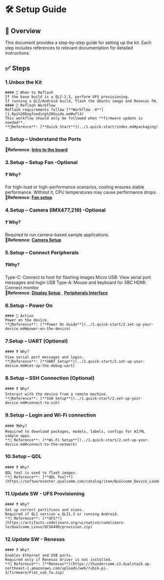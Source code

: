 
# 🛠️ Setup Guide

## 📘 Overview
This document provides a step-by-step guide for setting up the kit. Each step includes references to relevant documentation for detailed instructions.

## ✅ Steps

### 1.Unbox the Kit 
	#### 🔄 When to Reflash
	If the base build is ≤ QLI-1.3, perform UFS provisioning.
	If running a QLI/Android build, flash the Ubuntu image and Renesas FW.
	#### 🔁 Reflash Workflow
	Reflash requirements follow [**Workflow -4**](1.Rpi%20Dogfooding%20Guide.md#wfl4)  
	This workflow should only be followed when **firmware update is needed**.  
    **📎Reference**: [**Quick Start**](../1.quick-start/index.md#packaging)

### 2.Setup – Understand the Ports  
   **📎Reference**: [**Intro to the board**](../1.quick-start/index.md#introduction-to-the-board)

### 3.Setup – Setup Fan -Optional 
   #### ❓ Why?
   For high-load or high-performance scenarios, cooling ensures stable performance. Without it, CPU temperatures may cause performance drops.  
   **📎Reference**: [**Fan setup**](../2.peripherals-and-interfaces/7.fan.md#install-the-fan)

### 4.Setup – Camera (IMX477,219) -Optional
   #### ❓ Why?
   Required to run camera-based sample applications.  
   **📎Reference**: [**Camera Setup**](../2.peripherals-and-interfaces/3.csi.md#connect-the-camera-cable)

### 5.Setup – Connect Peripherals   
   #### ❓Why?
   Type-C: Connect to host for flashing images
   Micro USB: View serial port messages and login
   USB Type-A: Mouse and keyboard for SBC
   HDMI: Connect monitor  
   **📎Reference**: [**Display Setup**](../1.quick-start/2.set-up-your-device.md#connect-an-hdmi-display) , [**Peripherals Interface**](../2.peripherals-and-interfaces/1.40-pin-ls-connector.md)

### 6.Setup – Power On 
	#### 🔌 Action
	Power on the device.  
    **📎Reference**: [**Power On Guide**](../1.quick-start/2.set-up-your-device.md#power-on-the-device)  

### 7.Setup – UART (Optional)
	#### ❓ Why?
	View serial port messages and login.  
    **📎Reference**: [**UART Setup**](../1.quick-start/2.set-up-your-device.md#set-up-the-debug-uart)  

### 8.Setup – SSH Connection (Optional)
	#### ❓ Why?
	Interact with the device from a remote machine.  
    **📎Reference**: [**SSH Setup**](../1.quick-start/2.set-up-your-device.md#connect-to-ssh)  

### 9.Setup – Login and Wi-Fi connection
	#### ❓Why?
	Required to download packages, models, labels, configs for AI/ML sample apps.   
    **📎 Reference**: [**Wi-Fi Setup**](../1.quick-start/2.set-up-your-device.md#connect-to-the-network)  

### 10.Setup – QDL
	#### ❓ Why?
	QDL tool is used to flash images.  
    **📎 Reference**: [**QDL Tool**](https://softwarecenter.qualcomm.com/catalog/item/Qualcomm_Device_Loader)  

### 11.Update SW - UFS Provisioning
	#### ❓ Why?
	Set up correct partitions and sizes.
	Required if QLI version ≤ QLI1.3 or running Android.  
    **📎 Reference**: [**UFS**](https://artifacts.codelinaro.org/ui/native/codelinaro-le/Qualcomm_Linux/QCS6490/provision.zip)  
   
### 12.Update SW - Renesas
	#### ❓ Why?
	Enables Ethernet and USB ports.
	Required only if Renesas driver is not installed.  
    **📎 Reference**: [**Renesas**](https://thundercomm.s3.dualstack.ap-northeast-1.amazonaws.com/uploads/web/rubik-pi-3/firmware/Flat_usb_fw.zip)  
    
